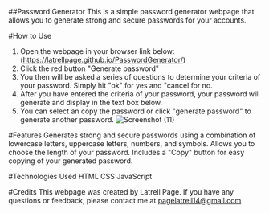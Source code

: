 ##Password Generator
This is a simple password generator webpage that allows you to generate strong and secure passwords for your accounts.

#How to Use
1. Open the webpage in your browser link below:
(https://latrellpage.github.io/PasswordGenerator/)
2. Click the red button "Generate password"
3. You then will be asked a series of questions to determine your criteria of your password. Simply hit "ok" for yes and "cancel for no.
4. After you have entered the criteria of your password, your password will generate and display in the text box below.
5. You can select an copy the password or click "generate password" to generate another password.
![Screenshot (11)](https://user-images.githubusercontent.com/127454292/233438099-bdf325c1-8f20-44be-b754-7b96a11d4296.png)


#Features
Generates strong and secure passwords using a combination of lowercase letters, uppercase letters, numbers, and symbols.
Allows you to choose the length of your password.
Includes a "Copy" button for easy copying of your generated password.

#Technologies Used
HTML
CSS
JavaScript

#Credits
This webpage was created by Latrell Page. If you have any questions or feedback, please contact me at pagelatrell14@gmail.com
